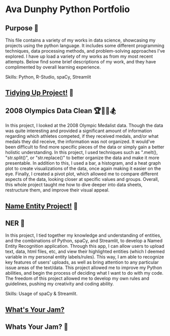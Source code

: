 # Ava Dunphy Python Portfolio 
## Purpose 🔨
This file contains a variety of my works in data science, showcasing my projects using the python language. It includes some different programming techniques, data processing methods, and problem-solving approaches I've explored. I have up load a variety of my works as from my most recent attempts. Below find some brief descriptions of my work, and they have complimented by overall learning experience. 

Skills: Python, R-Studio, spaCy, Streamlit


## [Tidying Up Project!](https://github.com/AvaDunphy/Dunphy-Python-Portfolio/tree/main/Tidy%20Up%20Project) 🧹
## 2008 Olympics Data Clean 🏆🧗‍♀️🏂
In this project, I looked at the 2008 Olympic Medalist data. Though the data was quite interesting and provided a significant amount of information regarding which athletes competed, if they received medals, and/or what medals they did receive, the information was not organized. It would've been difficult to find more specific pieces of the data or simply gain a better holistic understanding. In this project, I used techniques such as ".melt(), "str.split()", or "str.replace()" to better organize the data and make it more presentable. In addition to this, I used a bar, a histogram, and a heat graph plot to create visualizations of the data, once again making it easier on the eye. Finally, I created a pivot plot, which allowed me to compare different aspects of the data, looking closer at specific values and groups. Overall, this whole project taught me how to dive deeper into data sheets, restructure them, and improve their visual appeal. 


## [Name Entity Project!](https://github.com/AvaDunphy/Dunphy-Python-Portfolio/tree/main/NERStreamlitApp) 👋
## NER 📸
In this project, I tied together my knowledge and understanding of entities, and the combinations of Python, spaCy, and Streamlit, to develop a Named Entity Recognition application. Through this app, I can allow users to upload text, data, html files, etc, and view their highlighted entities (which I deemed variable in my personal entity labels/rules). This way, I am able to recognize key features of users’ uploads, as well as bring attention to any particular issue areas of the text/data. This project allowed me to improve my Python abilities, and begin the process of deciding what I want to do with my code. The freedom of this project allowed me to develop my own rules and guidelines, pushing my creativity and coding ability.


Skills: Usage of spaCy & Streamlit. 


## [What's Your Jam?](https://github.com/AvaDunphy/Dunphy-Python-Portfolio/tree/main/StreamlitAppFinal)
## Whats Your Jam? 🎷
